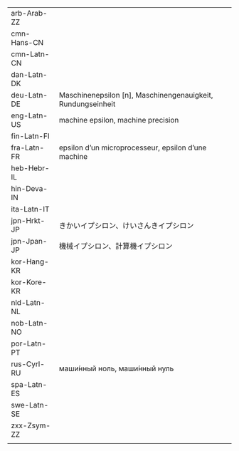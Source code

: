 | | | |
|-|-|-|
| arb-Arab-ZZ |  |  |
| cmn-Hans-CN |  |  |
| cmn-Latn-CN |  |  |
| dan-Latn-DK |  |  |
| deu-Latn-DE | Maschinenepsilon [n], Maschinengenauigkeit, Rundungseinheit |  |
| eng-Latn-US | machine epsilon, machine precision |  |
| fin-Latn-FI |  |  |
| fra-Latn-FR | epsilon d’un microprocesseur, epsilon d’une machine |  |
| heb-Hebr-IL |  |  |
| hin-Deva-IN |  |  |
| ita-Latn-IT |  |  |
| jpn-Hrkt-JP | きかいイプシロン、けいさんきイプシロン |  |
| jpn-Jpan-JP | 機械イプシロン、計算機イプシロン |  |
| kor-Hang-KR |  |  |
| kor-Kore-KR |  |  |
| nld-Latn-NL |  |  |
| nob-Latn-NO |  |  |
| por-Latn-PT |  |  |
| rus-Cyrl-RU | маши́нный ноль, маши́нный нуль |  |
| spa-Latn-ES |  |  |
| swe-Latn-SE |  |  |
| zxx-Zsym-ZZ |  |  |
|  |  |  |